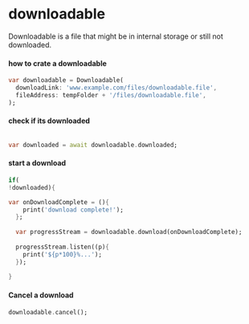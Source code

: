 # downloadable

Downloadable is a file that might be in internal storage or still not downloaded.

#### how to crate a downloadable

```dart
var downloadable = Downloadable(
  downloadLink: 'www.example.com/files/downloadable.file',
  fileAddress: tempFolder + '/files/downloadable.file',
); 
```

#### check if its downloaded

```dart

var downloaded = await downloadable.downloaded;

```

#### start a download

```dart
if(
!downloaded){

var onDownloadComplete = (){
    print('download complete!');  
  };
  
  var progressStream = downloadable.download(onDownloadComplete);
  
  progressStream.listen((p){
    print('${p*100}%...');
  });
  
}
```

#### Cancel a download

```dart
downloadable.cancel();
```